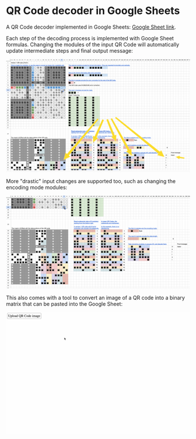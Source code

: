# QR Code decoder in Google Sheets

A QR Code decoder implemented in Google Sheets: [Google Sheet link](https://docs.google.com/spreadsheets/d/1VcKjPQZmkpJPoo1CtD7yLXA9FAob_F9NqnFDD9MZqqA).

Each step of the decoding process is implemented with Google Sheet formulas.
Changing the modules of the input QR Code will automatically update intermediate steps and final output message:

![Demo 1](docs/demo1.gif)

More "drastic" input changes are supported too, such as changing the encoding mode modules:

![Demo 2](docs/demo2.gif)

This also comes with a tool to convert an image of a QR code into a binary matrix that can be pasted into the Google Sheet:

![Demo 3](docs/demo3.gif)

